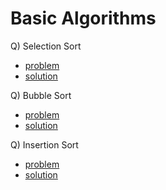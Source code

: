 # Basic Algorithms

Q) Selection Sort

- [problem](https://www.youtube.com/redirect?event=video_description&redir_token=QUFFLUhqbTgxcEhzbjhUVnhMUVUycTUxS2JtVnVVUmFSZ3xBQ3Jtc0ttTXM3NmlFRlNlb3J1X2pVSWJMU000cWpMY3o1YTRtR2NuZHpLcGdOME5mYUljd1I0cXVhMTQxSzdRSnhrdHpySXVGekxCOGprcmJZT1RVaVZfQ1ZLcnAxRW84OHpoSG9NckY3eS1oa3I5azNvREJDaw&q=https%3A%2F%2Fbit.ly%2F3DrsGsv&v=UdO2NeHB46c)
- [solution](https://www.codingninjas.com/codestudio/problems/selection-sort_981162?source=youtube&campaign=love_babbar_codestudio2&utm_source=youtube&utm_medium=affiliate&utm_campaign=love_babbar_codestudio2&leftPanelTab=1)

Q) Bubble Sort

- [problem](https://www.youtube.com/redirect?event=video_description&redir_token=QUFFLUhqbWNGcWtCZGR3OUI2cDI4NVUzSnlOX2dUN3ZSUXxBQ3Jtc0tueXc4MjhKcm12Y28tN2stdWVmdF9YaGdSMmhPR3Q0OUQyLWVwaXRfTi16aExrUHhiQVRRa0JvUkItOVBYaXJrQm43UEpWTTBCOWNqY0RIYUVtbDlLN3dLcjBUcmNueTRoR1Rfc2FzYVdCaHlXYmNhQQ&q=https%3A%2F%2Fbit.ly%2F3pvCTz9&v=zOhUavxlzw4)
- [solution](https://www.codingninjas.com/codestudio/problems/bubble-sort_980524?source=youtube&campaign=love_babbar_codestudio2&utm_source=youtube&utm_medium=affiliate&utm_campaign=love_babbar_codestudio2&leftPanelTab=1)

Q) Insertion Sort

- [problem](https://www.youtube.com/redirect?event=video_description&redir_token=QUFFLUhqbktMQWwydVZjZDdhRUtJdU1GcmRqbll4cHBVUXxBQ3Jtc0trZXN3YW14QXdna2RFY0ZBNUhCSkhZS3ZXMkl1NWpZMlVaQ29mM0ZuNi10R2dUdU4xQWZFUEhhMThWQURCVHRRTEJBOFV6Vm8ySG1IMS1uc1VPcE81N2NHNUdBbktEejBDaGJ2cDNkRm01WkFLcVhkcw&q=https%3A%2F%2Fbit.ly%2F3EstWN7&v=7kIVfVY6Axk)
- [solution](https://www.codingninjas.com/codestudio/problems/insertion-sort_3155179?source=youtube&campaign=love_babbar_codestudio2&utm_source=youtube&utm_medium=affiliate&utm_campaign=love_babbar_codestudio2&leftPanelTab=1)